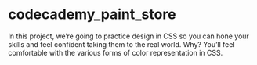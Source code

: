 # codecademy_paint_store
In this project, we’re going to practice design in CSS so you can hone your skills and feel confident taking them to the real world. Why? You’ll feel comfortable with the various forms of color representation in CSS.
